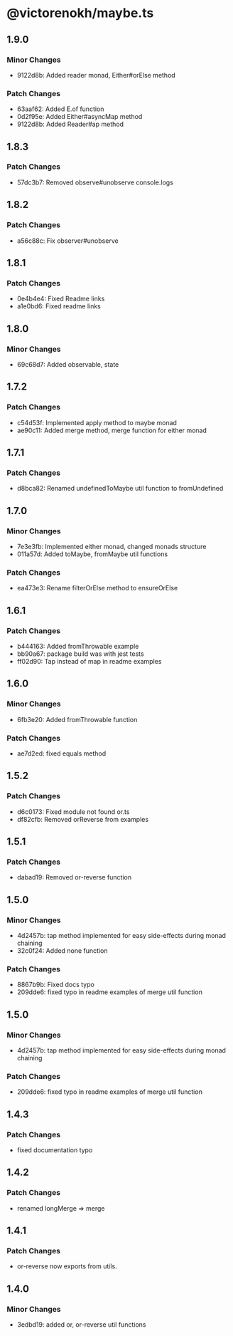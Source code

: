 # @victorenokh/maybe.ts

## 1.9.0

### Minor Changes

- 9122d8b: Added reader monad, Either#orElse method

### Patch Changes

- 63aaf62: Added E.of function
- 0d2f95e: Added Either#asyncMap method
- 9122d8b: Added Reader#ap method

## 1.8.3

### Patch Changes

- 57dc3b7: Removed observe#unobserve console.logs

## 1.8.2

### Patch Changes

- a56c88c: Fix observer#unobserve

## 1.8.1

### Patch Changes

- 0e4b4e4: Fixed Readme links
- a1e0bd6: Fixed readme links

## 1.8.0

### Minor Changes

- 69c68d7: Added observable, state

## 1.7.2

### Patch Changes

- c54d53f: Implemented apply method to maybe monad
- ae90c11: Added merge method, merge function for either monad

## 1.7.1

### Patch Changes

- d8bca82: Renamed undefinedToMaybe util function to fromUndefined

## 1.7.0

### Minor Changes

- 7e3e3fb: Implemented either monad, changed monads structure
- 011a57d: Added toMaybe, fromMaybe util functions

### Patch Changes

- ea473e3: Rename filterOrElse method to ensureOrElse

## 1.6.1

### Patch Changes

- b444163: Added fromThrowable example
- bb90a67: package build was with jest tests
- ff02d90: Tap instead of map in readme examples

## 1.6.0

### Minor Changes

- 6fb3e20: Added fromThrowable function

### Patch Changes

- ae7d2ed: fixed equals method

## 1.5.2

### Patch Changes

- d6c0173: Fixed module not found or.ts
- df82cfb: Removed orReverse from examples

## 1.5.1

### Patch Changes

- dabad19: Removed or-reverse function

## 1.5.0

### Minor Changes

- 4d2457b: tap method implemented for easy side-effects during monad chaining
- 32c0f24: Added none function

### Patch Changes

- 8867b9b: Fixed docs typo
- 209dde6: fixed typo in readme examples of merge util function

## 1.5.0

### Minor Changes

- 4d2457b: tap method implemented for easy side-effects during monad chaining

### Patch Changes

- 209dde6: fixed typo in readme examples of merge util function

## 1.4.3

### Patch Changes

- fixed documentation typo

## 1.4.2

### Patch Changes

- renamed longMerge => merge

## 1.4.1

### Patch Changes

- or-reverse now exports from utils.

## 1.4.0

### Minor Changes

- 3edbd19: added or, or-reverse util functions
